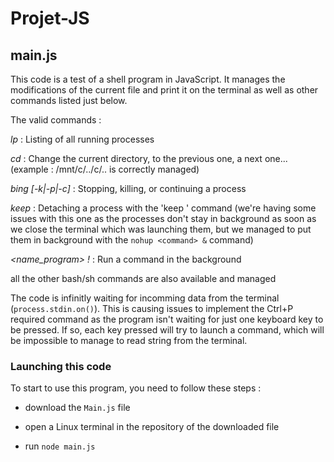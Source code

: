 # Projet-JS

## main.js

This code is a test of a shell program in JavaScript. It manages the modifications of the current file and print it on the terminal as well as other commands listed just below.

The valid commands :

_lp_ : Listing of all running processes

_cd_ : Change the current directory, to the previous one, a next one... (example : /mnt/c/../c/.. is correctly managed)

_bing [-k|-p|-c] <PID>_ : Stopping, killing, or continuing a process

_keep <PID>_ : Detaching a process with the 'keep <PID>' command (we're having some issues with this one as the processes don't stay in background as soon as we close the terminal which was launching them, but we managed to put them in background with the `nohup <command> &` command)

_<name_program> !_ : Run a command in the background

all the other bash/sh commands are also available and managed

The code is infinitly waiting for incomming data from the terminal (`process.stdin.on()`). This is causing issues to implement the Ctrl+P required command as the program isn't waiting for just one keyboard key to be pressed. If so, each key pressed will try to launch a command, which will be impossible to manage to read string from the terminal.

### Launching this code

To start to use this program, you need to follow these steps :

* download the `Main.js` file

* open a Linux terminal in the repository of the downloaded file

* run `node main.js`
